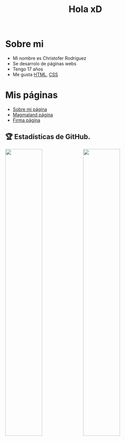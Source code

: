   <br>
  <h1 align="center"> Hola xD </h1>
  <br>
  
# **Sobre mi**

  - Mi nombre es Christofer Rodriguez 
  - Se desarrolo de páginas webs
  - Tengo 17 años
  - Me gusta  [HTML](https://es.wikipedia.org/wiki/HTML), [CSS](https://es.wikipedia.org/wiki/CSS)
  
  # **Mis páginas**
  
 
  - <a href="http://loco.locodescontrol.xyz" target="_blank">Sobre mi página</a>
  - <a href="http://magma.locodescontrol.xyz" target="_blank">Magmaland página</a>
  - <a href="http://firma.locodescontrol.xyz" target="_blank">Firma página</a>
  
  
## 🏆 Estadísticas de GitHub.
<a href="https://github.com/locodescontrol">
  <img src="https://github-readme-stats.vercel.app/api?username=locodescontrol&show_icons=true&theme=radical&locale=es"width="48%" align="left">
  <img src="https://github-readme-streak-stats.herokuapp.com?user=locodescontrol&theme=radical&locale=es" width="48%">
  <img src="https://github-readme-stats.vercel.app/api/top-langs/?username=locodescontrol&langs_count=8" width="48%>
  
</a>
